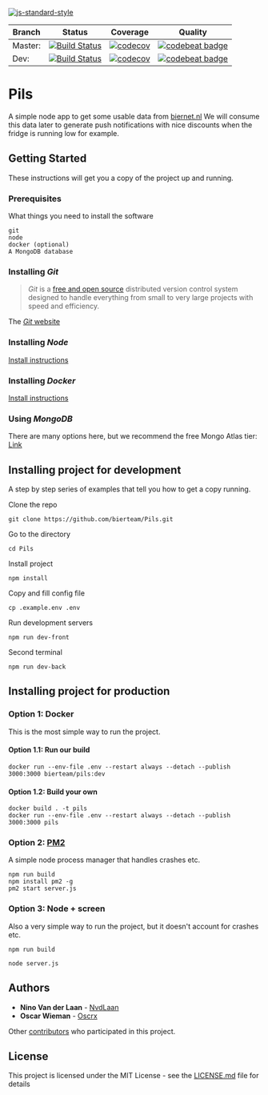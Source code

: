[![js-standard-style](https://img.shields.io/badge/code%20style-standard-brightgreen.svg)](http://standardjs.com)

| Branch | Status | Coverage | Quality |
| --- | --- | --- | --- |
| Master: | [![Build Status](https://travis-ci.com/bierteam/Pils.svg?branch=master)](https://travis-ci.org/bierteam/Pils) | [![codecov](https://codecov.io/gh/bierteam/Pils/branch/master/graph/badge.svg)](https://codecov.io/gh/bierteam/Pils) | [![codebeat badge](https://codebeat.co/badges/8f7668ab-0b6f-4a88-b5c9-ba4e47171a2d)](https://codebeat.co/projects/github-com-bierteam-pils-master)
| Dev: | [![Build Status](https://travis-ci.com/bierteam/Pils.svg?branch=dev)](https://travis-ci.org/bierteam/Pils) | [![codecov](https://codecov.io/gh/bierteam/Pils/branch/dev/graph/badge.svg)](https://codecov.io/gh/bierteam/Pils) | [![codebeat badge](https://codebeat.co/badges/8f7668ab-0b6f-4a88-b5c9-ba4e47171a2d)](https://codebeat.co/projects/github-com-bierteam-pils-dev)

# Pils

A simple node app to get some usable data from [biernet.nl](https://biernet.nl/)
We will consume this data later to generate push notifications with nice discounts when the fridge is running low for example.

## Getting Started

These instructions will get you a copy of the project up and running.

### Prerequisites

What things you need to install the software

```
git
node
docker (optional)
A MongoDB database
```

### Installing *Git*

> *Git* is a [free and open source](http://git-scm.com/about/free-and-open-source) distributed version control system designed to handle everything from small to very large projects with speed and efficiency.

The [*Git* website](http://git-scm.com/)

### Installing *Node* 

[Install instructions](https://www.linode.com/docs/development/version-control/how-to-install-git-on-linux-mac-and-windows/)

### Installing *Docker* 

[Install instructions](https://docs.docker.com/install/)

### Using *MongoDB* 

There are many options here, but we recommend the free Mongo Atlas tier: [Link](https://www.mongodb.com/download-center/cloud
)

## Installing project for development

A step by step series of examples that tell you how to get a copy running.

Clone the repo

```
git clone https://github.com/bierteam/Pils.git
```

Go to the directory

```
cd Pils
```

Install project

```
npm install
```

Copy and fill config file

```
cp .example.env .env
```
Run development servers
```
npm run dev-front
```
Second terminal 
```
npm run dev-back
```
## Installing project for production
### Option 1: Docker
This is the most simple way to run the project.
#### Option 1.1: Run our build
```
docker run --env-file .env --restart always --detach --publish 3000:3000 bierteam/pils:dev
```
#### Option 1.2: Build your own
```
docker build . -t pils
docker run --env-file .env --restart always --detach --publish 3000:3000 pils
```

### Option 2: [PM2](https://pm2.keymetrics.io/)
A simple node process manager that handles crashes etc.
```
npm run build
npm install pm2 -g
pm2 start server.js
```

### Option 3: Node + screen
Also a very simple way to run the project, but it doesn't account for crashes etc.
```
npm run build

node server.js
```

## Authors

* **Nino Van der Laan** - [NvdLaan](https://github.com/NvdLaan)
* **Oscar Wieman** - [Oscrx](https://github.com/oscrx)

Other [contributors](https://github.com/bierteam/Pils/contributors) who participated in this project.

## License

This project is licensed under the MIT License - see the [LICENSE.md](LICENSE.md) file for details
